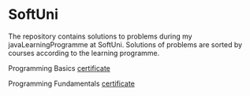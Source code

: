 # SoftUni
The repository contains solutions to problems during my javaLearningProgramme at SoftUni.
Solutions of problems are sorted by courses according to the learning programme.



  Programming Basics [certificate](https://softuni.bg/certificates/details/140089/040083a4)
  
  Programming Fundamentals [certificate](https://softuni.bg/certificates/details/148552/7e09709b)
